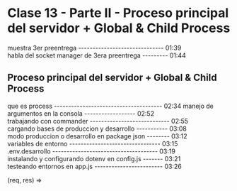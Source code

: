 # Clase 13 - Parte II - Proceso principal del servidor + Global & Child Process

muestra 3er preentrega ------------------------------ 01:39  
habla del socket manager de 3era preentrega --------- 01:44  

## Proceso principal del servidor + Global & Child Process

que es process -------------------------------------- 02:34
manejo de argumentos en la consola ------------------ 02:52  
trabajando con commander ---------------------------- 02:55  
cargando bases de produccion y desarrollo ----------- 03:08  
modo produccion o desarrollo en package json -------- 03:12  
variables de entorno -------------------------------- 03:15  
.env.desarrollo ------------------------------------- 03:19  
instalando y configurando dotenv en config.js ------- 03:21  
testeando entornos en app.js ------------------------ 03:26  


(req, res) =>